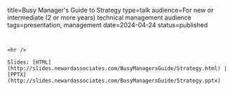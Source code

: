 title=Busy Manager's Guide to Strategy
type=talk
audience=For new or intermediate (2 or more years) technical management audience
tags=presentation, management
date=2024-04-24
status=published
~~~~~~

    
<hr />

Slides: [HTML](http://slides.newardassociates.com/BusyManagersGuide/Strategy.html) | [PPTX](http://slides.newardassociates.com/BusyManagersGuide/Strategy.pptx)
